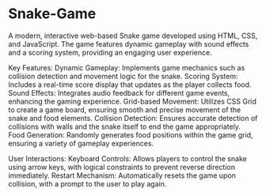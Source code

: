 # Snake-Game
A modern, interactive web-based Snake game developed using HTML, CSS, and JavaScript. The game features dynamic gameplay with sound effects and a scoring system, providing an engaging user experience.

Key Features:
    Dynamic Gameplay: Implements game mechanics such as collision detection and movement logic for the snake.
    Scoring System: Includes a real-time score display that updates as the player collects food.
    Sound Effects: Integrates audio feedback for different game events, enhancing the gaming experience.
    Grid-based Movement: Utilizes CSS Grid to create a game board, ensuring smooth and precise movement of the snake and food elements.
    Collision Detection: Ensures accurate detection of collisions with walls and the snake itself to end the game appropriately.
    Food Generation: Randomly generates food positions within the game grid, ensuring a variety of gameplay experiences.
    
User Interactions:
    Keyboard Controls: Allows players to control the snake using arrow keys, with logical constraints to prevent reverse direction immediately.
    Restart Mechanism: Automatically resets the game upon collision, with a prompt to the user to play again.
